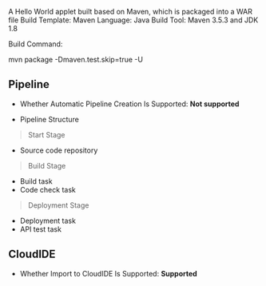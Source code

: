 A Hello World applet built based on Maven, which is packaged into a WAR file
Build Template: Maven
Language: Java
Build Tool: Maven 3.5.3 and JDK 1.8

Build Command:

mvn package -Dmaven.test.skip=true  -U


## Pipeline

- Whether Automatic Pipeline Creation Is Supported: **Not supported**

- Pipeline Structure

> Start Stage
+ Source code repository

> Build Stage
+ Build task
+ Code check task

> Deployment Stage
+ Deployment task
+ API test task

## CloudIDE

- Whether Import to CloudIDE Is Supported: **Supported**

